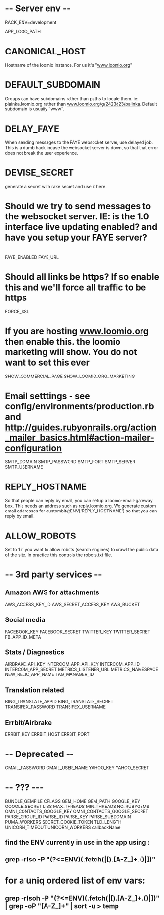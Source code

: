 # -- Server env -- 

RACK_ENV=development

APP_LOGO_PATH
# CANONICAL_HOST
Hostname of the loomio instance. For us it's "www.loomio.org"

# DEFAULT_SUBDOMAIN
Groups can have subdomains rather than paths to locate them. ie: plainka.loomio.org rather than www.loomio.org/g/2423d23/palinka. Default subdomain is usually "www".

# DELAY_FAYE
When sending messages to the FAYE websocket server, use delayed job. This is a dumb hack incase the websocket server is down, so that that error does not break the user experience.

# DEVISE_SECRET
generate a secret with rake secret and use it here.

# Should we try to send messages to the websocket server. IE: is the 1.0 interface live updating enabled? and have you setup your FAYE server?
#
FAYE_ENABLED
FAYE_URL

# Should all links be https? If so enable this and we'll force all traffic to be https
FORCE_SSL

# If you are hosting www.loomio.org then enable this. the loomio marketing will show. You do not want to set this ever
SHOW_COMMERCIAL_PAGE
SHOW_LOOMIO_ORG_MARKETING

# Email setttings - see config/environments/production.rb and http://guides.rubyonrails.org/action_mailer_basics.html#action-mailer-configuration
SMTP_DOMAIN
SMTP_PASSWORD
SMTP_PORT
SMTP_SERVER
SMTP_USERNAME

# REPLY_HOSTNAME
So that people can reply by email, you can setup a loomo-email-gateway box. This needs an address such as reply.loomio.org. We generate custom email addresses for custombit@ENV['REPLY_HOSTNAME'] so that you can reply by email.


# ALLOW_ROBOTS
Set to 1 if you want to allow robots (search engines) to crawl the public data of the site. In practice this controls the robots.txt file.

# -- 3rd party services --

## Amazon AWS for attachments
AWS_ACCESS_KEY_ID
AWS_SECRET_ACCESS_KEY
AWS_BUCKET

## Social media
FACEBOOK_KEY
FACEBOOK_SECRET
TWITTER_KEY
TWITTER_SECRET
FB_APP_ID_META

## Stats / Diagnostics
AIRBRAKE_API_KEY
INTERCOM_APP_API_KEY
INTERCOM_APP_ID
INTERCOM_APP_SECRET
METRICS_LISTENER_URL
METRICS_NAMESPACE
NEW_RELIC_APP_NAME
TAG_MANAGER_ID

## Translation related
BING_TRANSLATE_APPID
BING_TRANSLATE_SECRET
TRANSIFEX_PASSWORD
TRANSIFEX_USERNAME

## Errbit/Airbrake
ERRBIT_KEY
ERRBIT_HOST
ERRBIT_PORT


# -- Deprecated -- 

GMAIL_PASSWORD
GMAIL_USER_NAME
YAHOO_KEY
YAHOO_SECRET

# -- ??? --- 

BUNDLE_GEMFILE
CFLAGS
GEM_HOME
GEM_PATH
GOOGLE_KEY
GOOGLE_SECRET
LIBS
MAX_THREADS
MIN_THREADS
NO_RUBYGEMS
OMNI_CONTACTS_GOOGLE_KEY
OMNI_CONTACTS_GOOGLE_SECRET
PARSE_GROUP_ID
PARSE_ID
PARSE_KEY
PARSE_SUBDOMAIN
PUMA_WORKERS
SECRET_COOKIE_TOKEN
TLD_LENGTH
UNICORN_TIMEOUT
UNICORN_WORKERS
callbackName

## find the ENV currently in use in the app using : 
##   grep -rIso -P "(?<=ENV)(\.fetch\(|\[).[A-Z_]+.(\)|\])" 

# for a uniq ordered list of env vars:
##   grep -rIsoh -P "(?<=ENV)(\.fetch\(|\[).[A-Z_]+.(\)|\])" | grep -oP "[A-Z_]+" | sort -u > temp  
